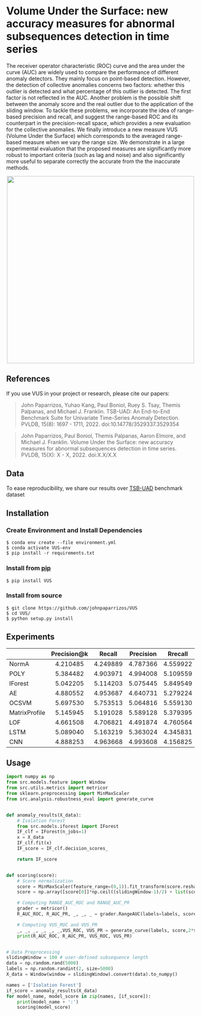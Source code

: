 # Volume Under the Surface: new accuracy measures for abnormal subsequences detection in time series

The receiver operator characteristic (ROC) curve and the area under the curve (AUC) are widely used to compare the performance of different anomaly detectors. They mainly focus on point-based detection. However, the detection of collective anomalies concerns two factors: whether this outlier is detected and what percentage of this outlier is detected. The first factor is not reflected in the AUC. Another problem is the possible shift between the anomaly score and the real outlier due to the application of the sliding window. To tackle these problems, we incorporate the idea of range-based precision and recall, and suggest the range-based ROC and its counterpart in the precision-recall space, which provides a new evaluation for the collective anomalies. We finally introduce a new measure VUS (Volume Under the Surface) which corresponds to the averaged range-based measure when we vary the range size. We demonstrate in a large experimental evaluation that the proposed measures are significantly more robust to important criteria (such as lag and noise) and also significantly more useful to separate correctly the accurate from the the inaccurate methods.

<p align="center">
<img width="500" src="./docs/auc_volume.png"/>
</p>

## References

If you use VUS in your project or research, please cite our papers:

> John Paparrizos, Yuhao Kang, Paul Boniol, Ruey S. Tsay, Themis Palpanas,
and Michael J. Franklin. TSB-UAD: An End-to-End Benchmark Suite for
Univariate Time-Series Anomaly Detection. PVLDB, 15(8): 1697 - 1711, 2022.
doi:10.14778/3529337.3529354


> John Paparrizos, Paul Boniol, Themis Palpanas, Aaron Elmore,
and Michael J. Franklin. Volume Under the Surface: new accuracy measures for abnormal subsequences detection in time series. PVLDB, 15(X): X - X, 2022.
doi:X.X/X.X


## Data

To ease reproducibility, we share our results over [TSB-UAD](http://chaos.cs.uchicago.edu/tsb-uad/public.zip) benchmark dataset

## Installation

### Create Environment and Install Dependencies

```
$ conda env create --file environment.yml
$ conda activate VUS-env
$ pip install -r requirements.txt
```


### Install from [pip]()

```
$ pip install VUS
```

### Install from source
```
$ git clone https://github.com/johnpaparrizos/VUS
$ cd VUS/
$ python setup.py install
```

## Experiments

|	|Precision@k|	Recall|	Precision|	Rrecall|	Rprecision|	F|	RF|	AUC_PR|	AUC_ROC|	R_AUC_PR|	R_AUC_ROC|	VUS_PR|	VUS_ROC|
|:--|:---------:|:-------:|:--------:|:-------:|:-----------:|:---:|:----:|:----:|:----:|:-----:|:----:|:----:|:----:|
|NormA|	4.210485|	4.249889|	4.787366|	4.559922|	4.463738|	4.425060|	4.650611|	4.253773|	4.103623|	4.298602|	4.379906|	4.293008|	4.300858|
|POLY|	5.384482|	4.903971|	4.994008|	5.109559|	4.855465|	4.920786|	5.006390|	4.686958|	4.704703|	4.535406|	5.050737|	4.473394|	4.983283|
|IForest|	5.042205|	5.114203|	5.075445|	5.849549|	4.820506|	5.103598|	5.547707|	4.540955|	4.301471|	4.570341|	4.406066|	4.621100|	4.406458|
|AE|	4.880552|	4.953687|	4.640731|	5.279224|	4.740862|	4.838507|	4.919577|	4.913290|	4.825540|	4.842853|	4.684716|	4.847660|	4.650359|
|OCSVM|	5.697530|	5.753513|	5.064816|	5.559130|	5.503605|	5.595893|	5.493684|	5.454006|	5.501606|	5.324205|	5.368112|	5.321574|	5.449086|
|MatrixProfile|	5.145945|	5.191028|	5.589128|	5.379395|	5.707388|	5.390321|	5.671893|	5.565779|	5.264788|	5.136523|	5.087060|	5.196917|	5.173278|
|LOF|	4.661508|	4.706821|	4.491874|	4.760564|	4.481798|	4.699444|	4.886699|	4.648609|	4.715578|	3.911382|	4.209517|	3.944675|	4.308522|
|LSTM|	5.089040|	5.163219|	5.363024|	4.345831|	5.339533|	5.122215|	4.496773|	5.705758|	6.162379|	6.581456|	6.348949|	6.559446|	6.288700|
|CNN|	4.888253|	4.963668|	4.993608|	4.156825|	5.087105|	4.904176|	4.326666|	5.230872|	5.420312|	5.799231|	5.464937|	5.742226|	5.439456|


## Usage

```python
import numpy as np
from src.models.feature import Window
from src.utils.metrics import metricor
from sklearn.preprocessing import MinMaxScaler
from src.analysis.robustness_eval import generate_curve


def anomaly_results(X_data):
    # Isolation Forest
    from src.models.iforest import IForest
    IF_clf = IForest(n_jobs=1)
    x = X_data
    IF_clf.fit(x)
    IF_score = IF_clf.decision_scores_

    return IF_score


def scoring(score):
    # Score normalization
    score = MinMaxScaler(feature_range=(0,1)).fit_transform(score.reshape(-1,1)).ravel()
    score = np.array([score[0]]*np.ceil((slidingWindow-1)/2) + list(score) + [score[-1]]*((slidingWindow-1)//2))

    # Computing RANGE_AUC_ROC and RANGE_AUC_PR
    grader = metricor()
    R_AUC_ROC, R_AUC_PR, _, _, _ = grader.RangeAUC(labels=labels, score=score, window=slidingWindow, plot_ROC=True)

    # Computing VUS_ROC and VUS_PR
    _, _, _, _, _, _,VUS_ROC, VUS_PR = generate_curve(labels, score,2*slidingWindow)
    print(R_AUC_ROC, R_AUC_PR, VUS_ROC, VUS_PR)


# Data Preprocessing
slidingWindow = 100 # user-defined subsequence length
data = np.random.rand(5000)
labels = np.random.randint(2, size=5000)
X_data = Window(window = slidingWindow).convert(data).to_numpy()

names = ['Isolation Forest']
if_score = anomaly_results(X_data)
for model_name, model_score in zip(names, [if_score]):
    print(model_name + ':')
    scoring(model_score)
```

